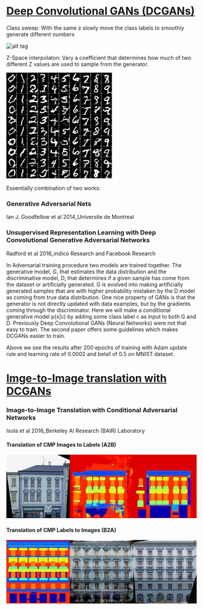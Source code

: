 # [**Deep Convolutional GANs (DCGANs)**](notebooks/DCGAN_MNIST.ipynb)

Class sweep: With the same z slowly move the class labels to smoothly generate different numbers

![alt tag](../trained_models/DCGAN_MNIST/class_sweep/class_sweep.gif)

Z-Space interpolaton: Vary a coefficient that determines how much of two different Z values are used to sample from the generator.

![alt tag](../trained_models/DCGAN_MNIST/zspace_sweep/zspace_sweep.gif)

Essentially combination of two works:

### Generative Adversarial Nets
Ian J. Goodfellow et al 2014_Universite de Montreal
### Unsupervised Representation Learning with Deep Convolutional Generative Adversarial Networks
Radford et al 2016_indico Research and Facebook Research

In Adversarial training procedure two models are trained together. The generative model, G, that estimates the data distribution and the discriminative model, D, that determines if a given sample has come from the dataset or artificially generated. G is evolved into making artificially generated samples that are with higher probability mistaken by the D model as coming from true data distribution. One nice property of GANs is that the generator is not directly updated with data examples, but by the gradients coming through the discriminator. Here we will make a conditional generative model p(x|c) by adding some class label c as input to both G and D.
Previously Deep Convolutional GANs (Neural Networks) were not that easy to train. The second paper offers some guidelines which makes DCGANs easier to train.

Above we see the results after 200 epochs of training with Adam update rule and learning rate of 0.0002 and beta1 of 0.5 on MNIST dataset.
# [**Imge-to-Image translation with DCGANs**](notebooks/img2imgGAN.ipynb)
### Image-to-Image Translation with Conditional Adversarial Networks
Isola et al 2016_Berkeley AI Research (BAIR) Laboratory

#### Translation of CMP Images to Labels (A2B)
![alt tag](../trained_models/img2imgGAN_CMP_A2B/generated_3.jpg)

#### Translation of CMP Labels to Images (B2A)
![alt tag](../trained_models/img2imgGAN_CMP_B2A/generated_1.jpg)

